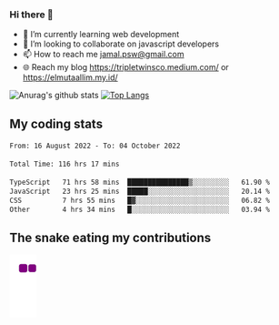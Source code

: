 ### Hi there 👋

<!--
**padepokanpenguin/padepokanpenguin** is a ✨ _special_ ✨ repository because its `README.md` (this file) appears on your GitHub profile.
-->

- 🌱 I’m currently learning  web development
- 👯 I’m looking to collaborate on javascript developers
- 📫 How to reach me jamal.psw@gmail.com
- 🌐 Reach my blog https://tripletwinsco.medium.com/ or https://elmutaallim.my.id/

![Anurag's github stats](https://github-readme-stats.vercel.app/api?username=padepokanpenguin&count_private=true&disable_animations=false&show_icons=true&theme=default)
[![Top Langs](https://github-readme-stats.vercel.app/api/top-langs/?username=padepokanpenguin&theme=default&layout=compact)](https://github.com/padepokanpenguin)

## My coding stats

<!--START_SECTION:waka-->

```text
From: 16 August 2022 - To: 04 October 2022

Total Time: 116 hrs 17 mins

TypeScript   71 hrs 58 mins  ███████████████▒░░░░░░░░░   61.90 %
JavaScript   23 hrs 25 mins  █████░░░░░░░░░░░░░░░░░░░░   20.14 %
CSS          7 hrs 55 mins   █▓░░░░░░░░░░░░░░░░░░░░░░░   06.82 %
Other        4 hrs 34 mins   █░░░░░░░░░░░░░░░░░░░░░░░░   03.94 %
```

<!--END_SECTION:waka-->


## The snake eating my contributions
![snake gif](https://github.com/padepokanpenguin/padepokanpenguin/blob/output/github-contribution-grid-snake.gif)
